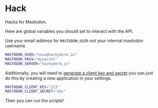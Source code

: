 # Hack

Hacks for Mastodon. 

Here are global variables you should set to interact with the API.

Use your email address for `MASTODON_USER` not your internal mastodon username. 

```bash
MASTODON_USER="nova@hachyderm.io"
MASTODON_PASS="mysecret"
MASTODON_SERVER="hachyderm.io"
```

Additionally, you will need to [generate a client key and secret](https://docs.joinmastodon.org/spec/oauth/) you can just do this by creating a new application in your settings.

```bash
MASTODON_CLIENT_KEY="123"
MASTODON_CLIENT_SECRET="abc"
```

Then you can run the scripts! 

